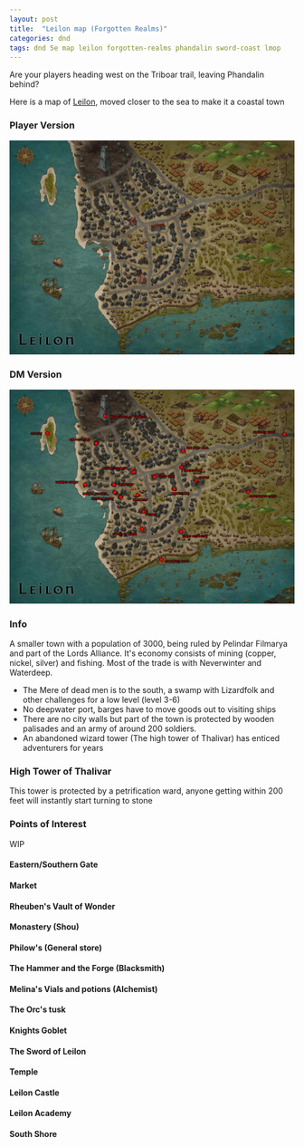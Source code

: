 ```yaml
---
layout: post
title:  "Leilon map (Forgotten Realms)"
categories: dnd
tags: dnd 5e map leilon forgotten-realms phandalin sword-coast lmop
---
```


Are your players heading west on the Triboar trail, leaving Phandalin behind?

Here is a map of [Leilon](https://forgottenrealms.fandom.com/wiki/Leilon), moved closer to the sea to make it a coastal town

### Player Version
![Leilon Map map](/images/2021-leilon_player.jpg)

### DM Version
![Leilon Map map](/images/2021-leilon_dm.jpg)

### Info
A smaller town with a population of 3000, being ruled by Pelindar Filmarya and part of the Lords Alliance.
It's economy consists of mining (copper, nickel, silver) and fishing. Most of the trade is with Neverwinter and Waterdeep.

- The Mere of dead men is to the south, a swamp with Lizardfolk and other challenges for a low level (level 3-6)
- No deepwater port, barges have to move goods out to visiting ships
- There are no city walls but part of the town is protected by wooden palisades and an army of around 200 soldiers.
- An abandoned wizard tower (The high tower of Thalivar) has enticed adventurers for years

### High Tower of Thalivar
This tower is protected by a petrification ward, anyone getting within 200 feet will instantly start turning to stone

### Points of Interest

WIP

#### Eastern/Southern Gate

#### Market

#### Rheuben's Vault of Wonder

#### Monastery (Shou)

#### Philow's (General store)

#### The Hammer and the Forge (Blacksmith)

#### Melina's Vials and potions (Alchemist)

#### The Orc's tusk

#### Knights Goblet

#### The Sword of Leilon

#### Temple

#### Leilon Castle

#### Leilon Academy

#### South Shore